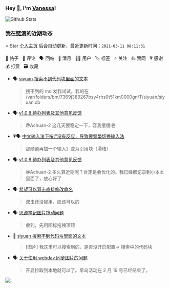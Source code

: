### Hey 👋, I'm [Vanessa](http://vanessa.b3log.org/)!

![Github Stats](https://github-readme-stats.vercel.app/api?username=Vanessa219&show_icons=true)

<!--events start -->

### 我在[链滴](https://ld246.com)的近期动态

⭐️ Star [个人主页](https://github.com/Vanessa219/Vanessa219) 后会自动更新，最近更新时间：`2021-03-11 08:11:31`

📝 帖子 &nbsp; 💬 评论 &nbsp; 🗣 回帖 &nbsp; 🌙 清月 &nbsp; 👨‍💻 用户 &nbsp; 🏷️ 标签 &nbsp; ⭐️ 关注 &nbsp; 👍 赞同 &nbsp; 💗 感谢 &nbsp; 💰 打赏 &nbsp; 🗃 收藏

* 🗣 [siyuan 搜索不到代码块里面的文本](https://ld246.com/article/1614829069289/comment/1615391773356#comments)

  > 搜不到的 md 发我试试。我的在 /var/folders/bm/7369j389267bsy4rhs0t51km0000gn/T/siyuan/siyuan.db
* 🗣 [v1.0.8 待办列表及其他意见反馈](https://ld246.com/article/1614568291936/comment/1615255748251#comments)

  > @Achuan-2 这几天要稳定一下，容我缓缓吧
* 💗🗣 [中文输入法下按‘/’没有反应，导致要频繁切换输入法](https://ld246.com/article/1615275171258/comment/1615354656740#comments)

  > 那顺道再加一个输入》变为引用块（滑稽）
* 🗣 [v1.0.8 待办列表及其他意见反馈](https://ld246.com/article/1614568291936/comment/1615255748251#comments)

  > @Achuan-2 多久算近期呢？肯定是会优化的。我已经都记录到小本本里面了，放心好了
* 🗣 [希望可以双击直接修改命名](https://ld246.com/article/1615210940014/comment/1615254429437#comments)

  > 双击还没被用，应该可以的
* 🗣 [思源笔记图片拖动问题](https://ld246.com/article/1615187413645/comment/1615256293365#comments)

  > 收到，先用图标拖拽顶顶
* 💬 [siyuan 搜索不到代码块里面的文本](https://ld246.com/article/1614829069289/comment/1615355049615#comments)

  > [图片] 我这里可以搜索到的，是否没开启配置-&gt; 搜索中的代码块
* 🗣 [关于使用 webdav 同步图片的问题](https://ld246.com/article/1614270007990/comment/1615278531273#comments)

  > 开启拉取到本地就可以了。早鸟活动在 2 月 19 号已经结束了。


<!--events end -->

<a title="Hits" target="_blank" href="https://github.com/Vanessa219/Vanessa219"><img src="https://hits.b3log.org/Vanessa219/Vanessa219.svg"></a>
